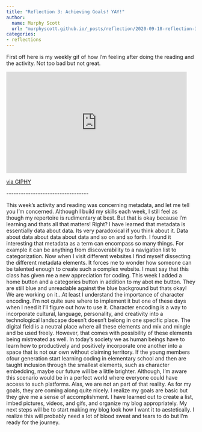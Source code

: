 ```yaml
---
title: "Reflection 3: Achieving Goals! YAY!"
author:
  name: Murphy Scott
  url: "murphyscott.github.io/_posts/reflection/2020-09-18-reflection-3.md"
categories:
- reflections
---
```

 First off here is my weekly gif of how I’m feeling after doing the reading and the activity. Not too bad but not great.
 <iframe src="https://giphy.com/embed/l2YWDeQzezJVrubD2" width="480" height="270" frameBorder="0" class="giphy-embed" allowFullScreen></iframe><p><a href="https://giphy.com/gifs/filmeditor-christmas-movies-a-story-l2YWDeQzezJVrubD2">via GIPHY</a></p>
 ----------------------------------
 
 This week’s activity and reading was concerning metadata, and let me tell you I’m concerned. Although I build my skills each week, I still feel as though my repertoire is rudimentary at best. But that is okay because I’m learning and thats all that matters! Right? 
	I have learned that metadata is essentially data about data. Its very paradoxical if you think about it. Data about data about data about data and so on and so forth. I found it interesting that metadata as a term can encompass so many things. For example it can be anything from discoverability to a navigation list to categorization. Now when I visit different websites I find myself dissecting the different metadata elements. It forces me to wonder how someone can be talented enough to create such a complex website. I must say that this class has given me a new appreciation for coding. 
	This week I added a home button and a categories button in addition to my abot me button. They are still blue and unreadable against the blue background but thats okay! We are working on it…At least I understand the importance of character encoding. I’m not quite sure where to implement it but one of these days when I need it I’ll figure out how to use it. 
	Character encoding is a way to incorporate cultural, language, personality, and creativity into a technological landscape doesn’t doesn’t belong in one specific place. The digital field is a neutral place where all these elements and mix and mingle and be used freely. However, that comes with possibility of these elements being mistreated as well. In today’s society we as human beings have to learn how to productively and positively incorporate one another into a space that is not our own without claiming territory. If the young members ofour generation start learning coding in elementary school and then are taught inclusion through the smallest elements, such as character embedding, maybe our future will be a little brighter. Although, I’m aware this scenario would be in a perfect world where everyone could have access to such platforms. Alas, we are not an part of that reality. 
	As for my goals, they are coming along quite nicely. I realize my goals are basic but they give me a sense of accomplishment. I have learned out to create a list, imbed pictures, videos, and gifs, and organize my blog appropriately. My next steps will be to start making my blog look how I want it to aestetically. I realize this will probably need a lot of blood sweat and tears to do but I’m ready for the journey.
